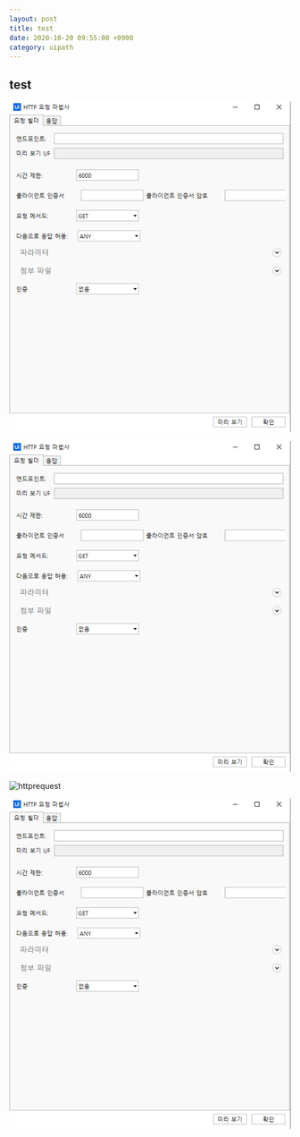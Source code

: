 ```yaml
---
layout: post
title: test
date: 2020-10-20 09:55:00 +0900
category: uipath
---
```


## test

![httprequest](../public/img/2020-10-19/1.png)

![httprequest](./public/img/2020-10-19/1.png)

![httprequest](@/public/img/2020-10-19/1.png)

![httprequest](public/img/2020-10-19/1.png)


